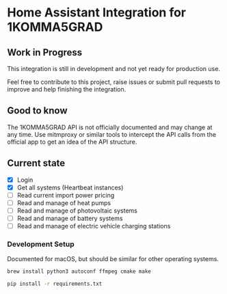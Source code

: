 # Home Assistant Integration for 1KOMMA5GRAD

## Work in Progress

This integration is still in development and not yet ready for production use.

Feel free to contribute to this project, raise issues or submit pull
requests to improve and help finishing the integration.

## Good to know

The 1KOMMA5GRAD API is not officially documented and may change at any time.
Use mitmproxy or similar tools to intercept the API calls from the official app
to get an idea of the API structure.

## Current state

- [x] Login
- [x] Get all systems (Heartbeat instances)
- [ ] Read current import power pricing
- [ ] Read and manage of heat pumps
- [ ] Read and manage of photovoltaic systems
- [ ] Read and manage of battery systems
- [ ] Read and manage of electric vehicle charging stations

### Development Setup

Documented for macOS, but should be similar for other operating systems.

```bash
brew install python3 autoconf ffmpeg cmake make

pip install -r requirements.txt
```